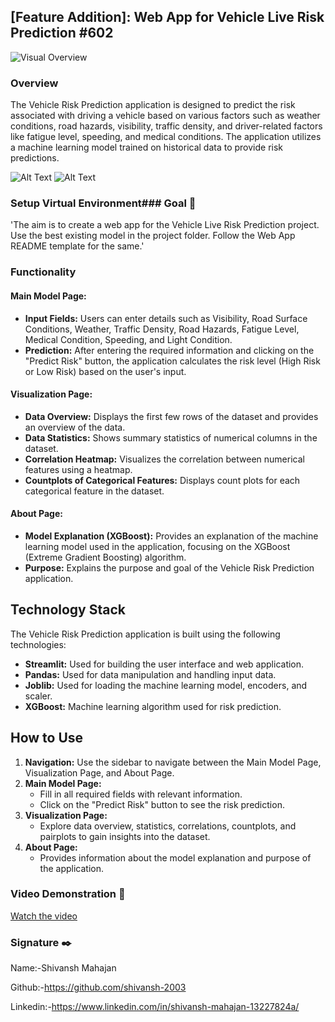 
## [Feature Addition]: Web App for Vehicle Live Risk Prediction #602
![Visual Overview](https://i.giphy.com/media/v1.Y2lkPTc5MGI3NjExdzdqZjlmZXZnODI0YTJyd2NmNGdkZmRndnk0MDY0ZjN1MDNjZmYxeSZlcD12MV9pbnRlcm5hbF9naWZfYnlfaWQmY3Q9Zw/gKBRsM4xJJS2GhAQij/giphy-downsized-large.gif)

### Overview
The Vehicle Risk Prediction application is designed to predict the risk associated with driving a vehicle based on various factors such as weather conditions, road hazards, visibility, traffic density, and driver-related factors like fatigue level, speeding, and medical conditions. The application utilizes a machine learning model trained on historical data to provide risk predictions.

![Alt Text](./Images/about.png)
![Alt Text](./Images/mainmodel.png)

### Setup Virtual Environment### Goal 🎯
'The aim is to create a web app for the Vehicle Live Risk Prediction project. Use the best existing model in the project folder. Follow the Web App README template for the same.'


### Functionality
#### Main Model Page:
- **Input Fields:** Users can enter details such as Visibility, Road Surface Conditions, Weather, Traffic Density, Road Hazards, Fatigue Level, Medical Condition, Speeding, and Light Condition.
- **Prediction:** After entering the required information and clicking on the "Predict Risk" button, the application calculates the risk level (High Risk or Low Risk) based on the user's input.

#### Visualization Page:
- **Data Overview:** Displays the first few rows of the dataset and provides an overview of the data.
- **Data Statistics:** Shows summary statistics of numerical columns in the dataset.
- **Correlation Heatmap:** Visualizes the correlation between numerical features using a heatmap.
- **Countplots of Categorical Features:** Displays count plots for each categorical feature in the dataset.


#### About Page:
- **Model Explanation (XGBoost):** Provides an explanation of the machine learning model used in the application, focusing on the XGBoost (Extreme Gradient Boosting) algorithm.
- **Purpose:** Explains the purpose and goal of the Vehicle Risk Prediction application.

## Technology Stack
The Vehicle Risk Prediction application is built using the following technologies:
- **Streamlit:** Used for building the user interface and web application.
- **Pandas:** Used for data manipulation and handling input data.
- **Joblib:** Used for loading the machine learning model, encoders, and scaler.
- **XGBoost:** Machine learning algorithm used for risk prediction.

## How to Use
1. **Navigation:** Use the sidebar to navigate between the Main Model Page, Visualization Page, and About Page.
2. **Main Model Page:**
   - Fill in all required fields with relevant information.
   - Click on the "Predict Risk" button to see the risk prediction.
3. **Visualization Page:**
   - Explore data overview, statistics, correlations, countplots, and pairplots to gain insights into the dataset.
4. **About Page:**
   - Provides information about the model explanation and purpose of the application.

### Video Demonstration 🎥
[Watch the video](https://vimeo.com/953208773?share=copy)

### Signature ✒️

Name:-Shivansh Mahajan

Github:-https://github.com/shivansh-2003

Linkedin:-https://www.linkedin.com/in/shivansh-mahajan-13227824a/